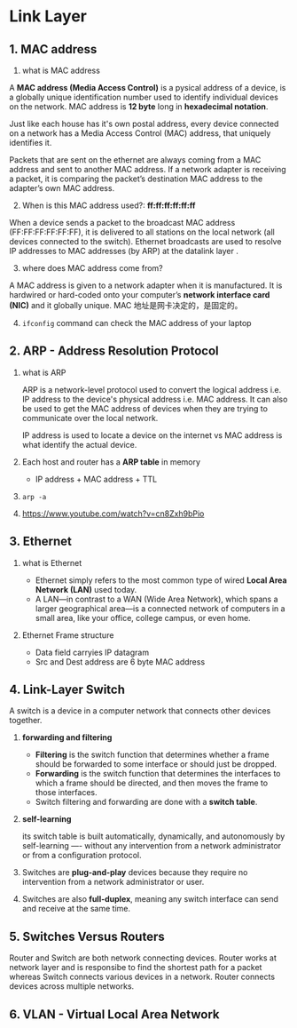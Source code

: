 # Link Layer

## 1. MAC address

1. what is MAC address

A **MAC address (Media Access Control)** is a pysical address of a device, is a globally unique identification number used to identify individual devices on the network. MAC address is **12 byte** long in **hexadecimal notation**.

Just like each house has it's own postal address, every device connected on a network has a Media Access Control (MAC) address, that uniquely identifies it.

Packets that are sent on the ethernet are always coming from a MAC address and sent to another MAC address. If a network adapter is receiving a packet, it is comparing the packet’s destination MAC address to the adapter’s own MAC address.

2. When is this MAC address used?: **ff:ff:ff:ff:ff:ff**

When a device sends a packet to the broadcast MAC address (FF:FF:FF:FF:FF:FF​), it is delivered to all stations on the local network (all devices connected to the switch). Ethernet broadcasts are used to resolve IP addresses to MAC addresses (by ARP) at the datalink layer .

3. where does MAC address come from?

A MAC address is given to a network adapter when it is manufactured. It is hardwired or hard-coded onto your computer’s **network interface card (NIC)** and it globally unique. MAC 地址是网卡决定的，是固定的。

4. `ifconfig` command can check the MAC address of your laptop

## 2. ARP - Address Resolution Protocol

1. what is ARP

   ARP is a network-level protocol used to convert the logical address i.e. IP address to the device's physical address i.e. MAC address. It can also be used to get the MAC address of devices when they are trying to communicate over the local network.

   IP address is used to locate a device on the internet vs MAC address is what identify the actual device.

2. Each host and router has a **ARP table** in memory
   - IP address + MAC address + TTL
3. `arp -a`

4. https://www.youtube.com/watch?v=cn8Zxh9bPio

## 3. Ethernet

1. what is Ethernet

   - Ethernet simply refers to the most common type of wired **Local Area Network (LAN)** used today.
   - A LAN—in contrast to a WAN (Wide Area Network), which spans a larger geographical area—is a connected network of computers in a small area, like your office, college campus, or even home.

2. Ethernet Frame structure
   - Data field carryies IP datagram
   - Src and Dest address are 6 byte MAC address

## 4. Link-Layer Switch

A switch is a device in a computer network that connects other devices together.

1. **forwarding and filtering**

   - **Filtering** is the switch function that determines whether a frame should be forwarded to some interface or should just be dropped.
   - **Forwarding** is the switch function that determines the interfaces to which a frame should be directed, and then moves the frame to those interfaces.
   - Switch filtering and forwarding are done with a **switch table**.

2. **self-learning**

   its switch table is built automatically, dynamically, and autonomously by self-learning —- without any intervention from a network administrator or from a configuration protocol.

3. Switches are **plug-and-play** devices because they require no intervention from a network administrator or user.

4. Switches are also **full-duplex**, meaning any switch interface can send and receive at the same time.

## 5. Switches Versus Routers

Router and Switch are both network connecting devices. Router works at network layer and is responsibe to find the shortest path for a packet whereas Switch connects various devices in a network. Router connects devices across multiple networks.

## 6. VLAN - Virtual Local Area Network

